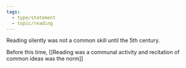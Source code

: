 ```yaml
---
tags: 
  - type/statement
  - topic/reading
---
```

Reading silently was not a common skill until the 5th century.

Before this time, [[Reading was a communal activity and recitation of common ideas was the norm]]